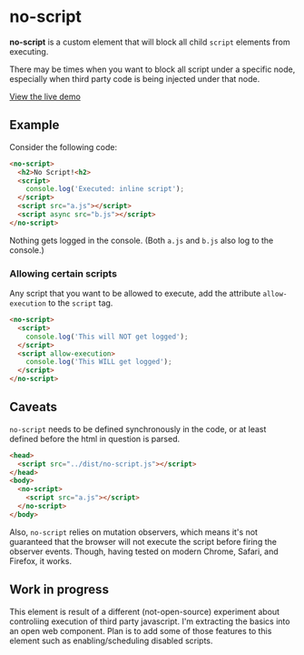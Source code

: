 # no-script

**no-script** is a custom element that will block all child `script` elements from executing. 

There may be times when you want to block all script under a specific node, especially when third party code is being injected under that node.

[View the live demo](https://pshihn.github.io/no-script/demo/)

## Example

Consider the following code:

```html
<no-script>
  <h2>No Script!<h2>
  <script>
    console.log('Executed: inline script');
  </script>
  <script src="a.js"></script>
  <script async src="b.js"></script>
</no-script>
```

Nothing gets logged in the console.
(Both `a.js` and `b.js` also log to the console.)

### Allowing certain scripts

Any script that you want to be allowed to execute, add the attribute `allow-execution` to the `script` tag.

```html
<no-script>
  <script>
    console.log('This will NOT get logged');
  </script>
  <script allow-execution>
    console.log('This WILL get logged');
  </script>
</no-script>
```


## Caveats
`no-script` needs to be defined synchronously in the code, or at least defined before the html in question is parsed. 

```html
<head>
  <script src="../dist/no-script.js"></script>
</head>
<body>
  <no-script>
    <script src="a.js"></script>
  </no-script>
</body>
```

Also, `no-script` relies on mutation observers, which means it's not guaranteed that the browser will not execute the script before firing the observer events. Though, having tested on modern Chrome, Safari, and Firefox, it works.

## Work in progress
This element is result of a different (not-open-source) experiment about controliing execution of third party javascript. I'm extracting the basics into an open web component. Plan is to add some of those features to this element such as enabling/scheduling disabled scripts. 
